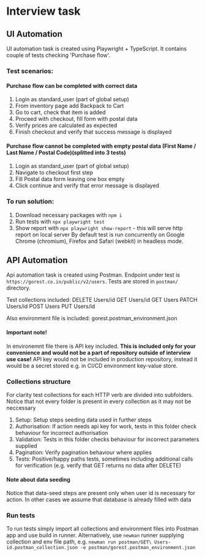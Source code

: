 # Interview task
## UI Automation
UI automation task is created using Playwright + TypeScript. It contains couple of tests checking 'Purchase flow'. 
### Test scenarios:
#### Purchase flow can be completed with correct data
1. Login as standard_user (part of global setup)
2. From inventory page add Backpack to Cart
3. Go to cart, check that item is added
4. Proceed with checkout, fill form with postal data
5. Verify prices are calculated as expected
6. Finish checkout and verify that success message is displayed

#### Purchase flow cannot be completed with empty postal data (First Name / Last Name / Postal Code)(splitted into 3 tests)
1. Login as standard_user (part of global setup)
2. Navigate to checkout first step
3. Fill Postal data form leaving one box empty
4. Click continue and verify that error message is displayed

### To run solution:
1. Download necessary packages with `npm i`
2. Run tests with `npx playwright test`
3. Show report with `npx playwright show-report` - this will serve http report on local server
By default test is run concurrently on Google Chrome (chromium), Firefox and Safari (webkit) in headless mode.

## API Automation
Api automation task is created using Postman. Endpoint under test is `https://gorest.co.in/public/v2/users`.
Tests are stored in `postman/` directory.

Test collections included:
DELETE Users/id
GET Users/id
GET Users
PATCH Users/id
POST Users
PUT Users/id

Also environment file is included:
gorest.postman_environment.json

#### Important note!
In environemnt file there is API key included. __This is included only for your convenience and would not be a part of repository outside of interview use case!__ API key would not be included in production repository, instead it would be a secret stored e.g. in CI/CD environment key-value store.

### Collections structure
For clarity test collections for each HTTP verb are divided into subfolders. Notice that not every folder is present in every collection as it may not be neccessary
1. Setup: Setup steps seeding data used in further steps
2. Authorisation: If action needs api key for work, tests in this folder check behaviour for incorrect authorisation
3. Validation: Tests in this folder checks behaviour for incorrect parameters supplied
4. Pagination: Verify pagination behaviour where applies
5. Tests: Positive/happy paths tests, sometimes including additional calls for verification (e.g. verify that GET returns no data after DELETE)

#### Note about data seeding
Notice that data-seed steps are present only when user id is necessary for action. In other cases we assume that database is already filled with data

### Run tests
To run tests simply import all collections and environment files into Postman app and use build in runner. Alternatively, use `newman` runner supplying collection and env file path, e.g.
`newman run postman/GET\ Users-id.postman_collection.json -e postman/gorest.postman_environment.json`